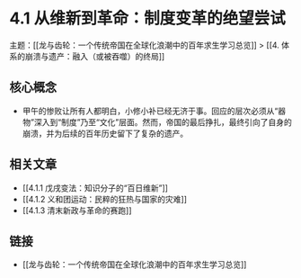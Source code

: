 # 4.1 从维新到革命：制度变革的绝望尝试

主题：[[龙与齿轮：一个传统帝国在全球化浪潮中的百年求生学习总览]] > [[4. 体系的崩溃与遗产：融入（或被吞噬）的终局]]

## 核心概念

- 甲午的惨败让所有人都明白，小修小补已经无济于事。回应的层次必须从“器物”深入到“制度”乃至“文化”层面。然而，帝国的最后挣扎，最终引向了自身的崩溃，并为后续的百年历史留下了复杂的遗产。

## 相关文章

- [[4.1.1 戊戌变法：知识分子的“百日维新”]]
- [[4.1.2 义和团运动：民粹的狂热与国家的灾难]]
- [[4.1.3 清末新政与革命的赛跑]]

## 链接

- [[龙与齿轮：一个传统帝国在全球化浪潮中的百年求生学习总览]]
